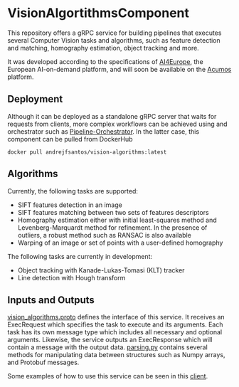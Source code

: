 # VisionAlgortithmsComponent
This repository offers a gRPC service for building pipelines that executes several Computer Vision tasks and algorithms, such as feature detection and matching, homography 
estimation, object tracking and more. 

It was developed according to the specifications of [AI4Europe](https://www.ai4europe.eu/), the European AI-on-demand platform, and will soon be available on the 
[Acumos](https://www.acumos.org/) platform. 

## Deployment
Although it can be deployed as a standalone gRPC server that waits for requests from clients, more complex workflows can be achieved using and orchestrator such as 
[Pipeline-Orchestrator](https://github.com/DuarteMRAlves/Pipeline-Orchestrator). In the latter case, this component can be pulled from DockerHub

```docker pull andrejfsantos/vision-algorithms:latest```

## Algorithms
Currently, the following tasks are supported:
- SIFT features detection in an image
- SIFT features matching between two sets of features descriptors
- Homography estimation either with initial least-squares method and Levenberg-Marquardt method for refinement. In the presence of outliers, a robust method such as 
RANSAC is also available
- Warping of an image or set of points with a user-defined homography

The following tasks are currently in development:
- Object tracking with Kanade-Lukas-Tomasi (KLT) tracker
- Line detection with Hough transform

## Inputs and Outputs
[vision_algorithms.proto](protos/vision_algorithms.proto) defines the interface of this service. It receives an ExecRequest which specifies the task to execute and its arguments.
Each task has its own message type which includes all necessary and optional arguments. Likewise, the service outputs an ExecResponse which will contain a message with the 
output data. [parsing.py](parsing.py) contains several methods for manipulating data between structures such as Numpy arrays, and Protobuf messages.

Some examples of how to use this service can be seen in this [client](vision_algorithms_client.py). 
